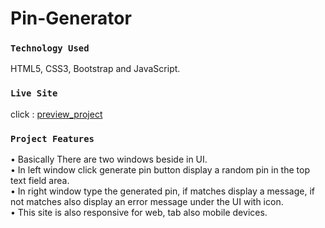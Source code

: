 # Pin-Generator

### `Technology Used`

HTML5, CSS3, Bootstrap and JavaScript.

### `Live Site`

click : [preview_project](https://samiul-sheikh.github.io/pin-generator/)

### `Project Features`

• Basically There are two windows beside in UI.\
• In left window click generate pin button display a random pin in the top text field area.\
• In right window type the generated pin, if matches display a message, if not matches also display an error message under the UI with icon.\
• This site is also responsive for web, tab also mobile devices.